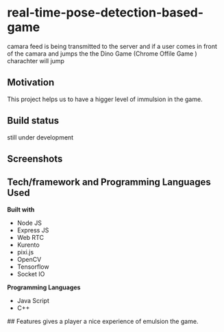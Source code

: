# real-time-pose-detection-based-game

 camara feed is being transmitted to the  server and if  a user comes in front of the camara and jumps the the Dino Game (Chrome Offile Game ) charachter will jump

## Motivation
This project helps us to have a higger level of immulsion in the game.

## Build status
still under development 


## Screenshots



## Tech/framework and Programming Languages Used

**Built with**
<ul>
  <li>Node JS</li>
  <li>Express JS</li>
  <li>Web RTC</li>
  <li>Kurento</li>
  <li>pixi.js</li>
  <li>OpenCV</li>
  <li>Tensorflow</li>
  <li>Socket IO</li>
</ul>


**Programming Languages**
<ul>
 <li>Java Script</li>
 <li>C++</li>
</ul>
## Features
gives a player a nice experience of emulsion the game.
